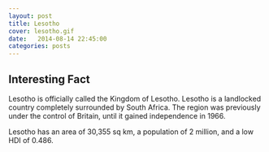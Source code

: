 ```yaml
---
layout: post
title: Lesotho
cover: lesotho.gif
date:   2014-08-14 22:45:00
categories: posts
---
```


## Interesting Fact

Lesotho is officially called the Kingdom of Lesotho. Lesotho is a landlocked country completely surrounded by South Africa. The region was previously under the control of Britain, until it gained independence in 1966.

Lesotho has an area of 30,355 sq km, a population of 2 million, and a low HDI of 0.486. 